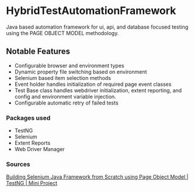 # HybridTestAutomationFramework
Java based automation framework for ui, api, and database focused testing using the PAGE OBJECT MODEL methodology. 

## Notable Features
- Configurable browser and environment types
- Dynamic property file switching based on environment
- Selenium based item selection methods
- Event holder handles initialization of required page event classes
- Test Base class handles webdriver initialization, extent reporting, and config and environment variable injection.
- Configurable automatic retry of failed tests

### Packages used
- TestNG
- Selenium
- Extent Reports
- Web Driver Manager


### Sources
[Building Selenium Java Framework from Scratch using Page Object Model | TestNG | Mini Project](https://www.youtube.com/watch?v=L7P5fqW2kck)

